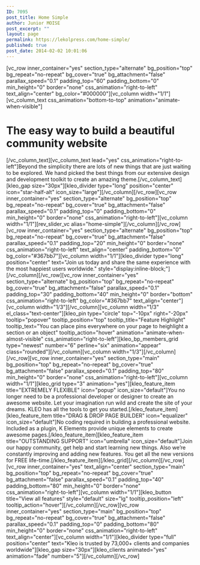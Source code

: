 ```yaml
---
ID: 7095
post_title: Home Simple
author: Junior MOISE
post_excerpt: ""
layout: page
permalink: https://lekolpress.com/home-simple/
published: true
post_date: 2014-02-02 10:01:06
---
```

[vc_row inner_container="yes" section_type="alternate" bg_position="top" bg_repeat="no-repeat" bg_cover="true" bg_attachment="false" parallax_speed="0.1" padding_top="60" padding_bottom="0" min_height="0" border="none" css_animation="right-to-left" text_align="center" bg_color="#000000"][vc_column width="1/1"][vc_column_text css_animation="bottom-to-top" animation="animate-when-visible"]
<h1>The easy way to build a <strong>beautiful community </strong>website</h1>
[/vc_column_text][vc_column_text lead="yes" css_animation="right-to-left"]Beyond the simplicity there are lots of new things that are just waiting to be explored. We hand picked the best things from our extensive design and development toolkit to create an amazing theme.[/vc_column_text][kleo_gap size="30px"][kleo_divider type="long" position="center" icon="star-half-alt" icon_size="large"][/vc_column][/vc_row][vc_row inner_container="yes" section_type="alternate" bg_position="top" bg_repeat="no-repeat" bg_cover="true" bg_attachment="false" parallax_speed="0.1" padding_top="0" padding_bottom="0" min_height="0" border="none" css_animation="right-to-left"][vc_column width="1/1"][rev_slider_vc alias="home-simple"][/vc_column][/vc_row][vc_row inner_container="yes" section_type="alternate" bg_position="top" bg_repeat="no-repeat" bg_cover="true" bg_attachment="false" parallax_speed="0.1" padding_top="20" min_height="0" border="none" css_animation="right-to-left" text_align="center" padding_bottom="0" bg_color="#367bb7"][vc_column width="1/1"][kleo_divider type="long" position="center" text="Join us today and share the same experience with the most happiest users worldwide." style="display:inline-block;"][/vc_column][/vc_row][vc_row inner_container="yes" section_type="alternate" bg_position="top" bg_repeat="no-repeat" bg_cover="true" bg_attachment="false" parallax_speed="0.1" padding_top="30" padding_bottom="40" min_height="0" border="bottom" css_animation="right-to-left" bg_color="#367bb7" text_align="center"][vc_column width="1/3"][/vc_column][vc_column width="1/3" el_class="text-center"][kleo_pin type="circle" top="-10px" right="-20px" tooltip="popover" tooltip_position="top" tooltip_title="Feature Highlight" tooltip_text="You can place pins everywhere on your page to heighlight a section or an object" tooltip_action="hover" animation="animate-when-almost-visible" css_animation="right-to-left"][kleo_bp_members_grid type="newest" number="6" perline="six" animation="appear" class="rounded"][/vc_column][vc_column width="1/3"][/vc_column][/vc_row][vc_row inner_container="yes" section_type="main" bg_position="top" bg_repeat="no-repeat" bg_cover="true" bg_attachment="false" parallax_speed="0.1" padding_top="80" min_height="0" border="none" css_animation="right-to-left"][vc_column width="1/1"][kleo_grid type="3" animation="yes"][kleo_feature_item title="EXTREMELY FLEXIBLE" icon="popup" icon_size="default"]You no longer need to be a professional developer or designer to create an awesome website. Let your imagination run wild and create the site of your dreams. KLEO has all the tools to get you started.[/kleo_feature_item][kleo_feature_item title="DRAG &amp; DROP PAGE BUILDER" icon="equalizer" icon_size="default"]No coding required in building a professional website. Included as a plugin, K Elements provide unique elements to create awesome pages.[/kleo_feature_item][kleo_feature_item title="OUTSTANDING SUPPORT" icon="umbrella" icon_size="default"]Join our happy community, get help and start learning new things. Also we’re constantly improving and adding new features. You get all the new versions for FREE life-time.[/kleo_feature_item][/kleo_grid][/vc_column][/vc_row][vc_row inner_container="yes" text_align="center" section_type="main" bg_position="top" bg_repeat="no-repeat" bg_cover="true" bg_attachment="false" parallax_speed="0.1" padding_top="40" padding_bottom="80" min_height="0" border="none" css_animation="right-to-left"][vc_column width="1/1"][kleo_button title="View all features" style="default" size="lg" tooltip_position="left" tooltip_action="hover"][/vc_column][/vc_row][vc_row inner_container="yes" section_type="main" bg_position="top" bg_repeat="no-repeat" bg_cover="true" bg_attachment="false" parallax_speed="0.1" padding_top="0" padding_bottom="80" min_height="0" border="none" css_animation="right-to-left" text_align="center"][vc_column width="1/1"][kleo_divider type="full" position="center" text="Kleo is trusted by 73,000+ clients and companies worldwide"][kleo_gap size="30px"][kleo_clients animated="yes" animation="fade" number="5"][/vc_column][/vc_row]
